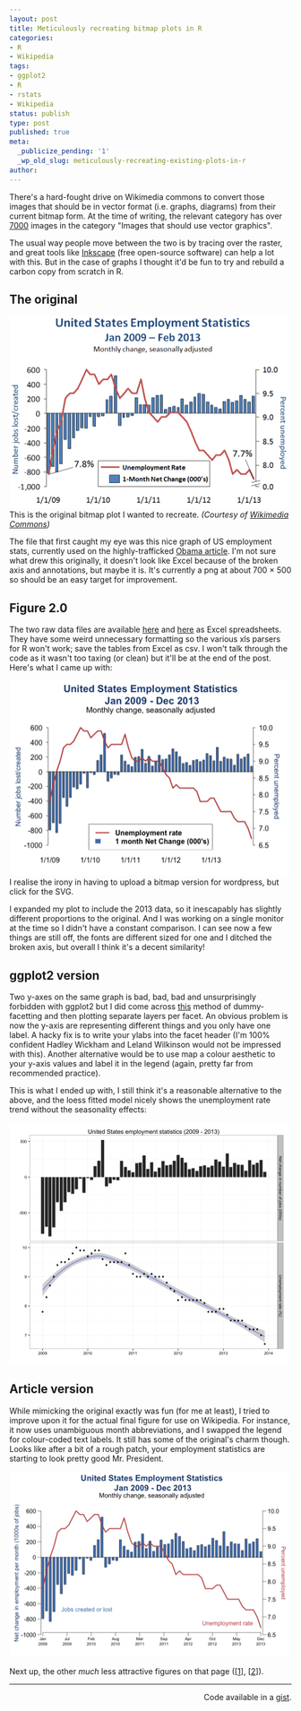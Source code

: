```yaml
---
layout: post
title: Meticulously recreating bitmap plots in R
categories:
- R
- Wikipedia
tags:
- ggplot2
- R
- rstats
- Wikipedia
status: publish
type: post
published: true
meta:
  _publicize_pending: '1'
  _wp_old_slug: meticulously-recreating-existing-plots-in-r
author:
---
```

<p>There's a hard-fought drive on Wikimedia commons to convert those images that should be in vector format (i.e. graphs, diagrams) from their current bitmap form. At the time of writing, the relevant category has over <a href="https://commons.wikimedia.org/wiki/Category:Images_that_should_use_vector_graphics" target="_blank">7000</a> images in the category "Images that should use vector graphics".</p>
<p>The usual way people move between the two is by tracing over the raster, and great tools like <a href="http://www.inkscape.org/en/" target="_blank">Inkscape</a> (free open-source software) can help a lot with this. But in the case of graphs I thought it'd be fun to try and rebuild a carbon copy from scratch in R.</p>

<h2>The original</h2>
<a href="http://benjaminlmoore.files.wordpress.com/2014/02/original.png"><img class="size-large wp-image-400" alt="This is the original bitmap plot I wanted to recreate." src="img/original.png?w=500" width="500" height="343" /></a> This is the original bitmap plot I wanted to recreate.
<em>(Courtesy of <a href="https://commons.wikimedia.org/wiki/File:US_EmpStatsBLS_Jan09-Feb13.png" target="_blank">Wikimedia Commons</a>)</em>

<p>The file that first caught my eye was this nice graph of US employment stats, currently used on the highly-trafficked <a href="https://en.wikipedia.org/wiki/Barack_Obama" target="_blank">Obama article</a>. I'm not sure what drew this originally, it doesn't look like Excel because of the broken axis and annotations, but maybe it is. It's currently a png at about 700 × 500 so should be an easy target for improvement.</p>
<h2>Figure 2.0</h2>
<p>The two raw data files are available <a href="http://data.bls.gov/timeseries/LNS14000000" target="_blank">here</a> and <a href="http://data.bls.gov/timeseries/CES0000000001?output_view=net_1mth" target="_blank">here</a> as Excel spreadsheets. They have some weird unnecessary formatting so the various xls parsers for R won't work; save the tables from Excel as csv. I won't talk through the code as it wasn't too taxing (or clean) but it'll be at the end of the post. Here's what I came up with:</p>

<a href="https://upload.wikimedia.org/wikipedia/commons/2/25/US_Employment_Statistics.svg"><img class="size-large wp-image-427 " alt="I realise the irony in having to upload a bitmap version for wordpress, but click for the SVG." src="img/recre_v5.png?w=500" width="500" height="349" /></a> I realise the irony in having to upload a bitmap version for wordpress, but click for the SVG.

<p>I expanded my plot to include the 2013 data, so it inescapably has slightly different proportions to the original. And I was working on a single monitor at the time so I didn't have a constant comparison. I can see now a few things are still off, the fonts are different sized for one and I ditched the broken axis, but overall I think it's a decent similarity!</p>
<h2>ggplot2 version</h2>
<p>Two y-axes on the same graph is bad, bad, bad and unsurprisingly forbidden with ggplot2 but I did come across <a href="http://rwiki.sciviews.org/doku.php?id=tips:graphics-ggplot2:aligntwoplots" target="_blank">this</a> method of dummy-facetting and then plotting separate layers per facet. An obvious problem is now the y-axis are representing different things and you only have one label. A hacky fix is to write your ylabs into the facet header (I'm 100% confident Hadley Wickham and Leland Wilkinson would not be impressed with this). Another alternative would be to use map a colour aesthetic to your y-axis values and label it in the legend (again, pretty far from recommended practice).</p>
<p>This is what I ended up with, I still think it's a reasonable alternative to the above, and the loess fitted model nicely shows the unemployment rate trend without the seasonality effects:</p>
<p><a href="http://benjaminlmoore.files.wordpress.com/2014/02/ggplot_bitmap.png"><img class="aligncenter size-large wp-image-413" alt="ggplot_bitmap" src="img/ggplot_bitmap.png" width="500" height="432" /></a></p>
<h2>Article version</h2>
<p>While mimicking the original exactly was fun (for me at least), I tried to improve upon it for the actual final figure for use on Wikipedia. For instance, it now uses unambiguous month abbreviations, and I swapped the legend for colour-coded text labels. It still has some of the original's charm though. Looks like after a bit of a rough patch, your employment statistics are starting to look pretty good Mr. President.</p>
<p><a href="http://benjaminlmoore.files.wordpress.com/2014/02/new_v2.png"><img class="aligncenter size-large wp-image-431" alt="new_v2" src="img/new_v2.png?w=500" width="500" height="332" /></a></p>
<p>Next up, the other <em>much</em> less attractive figures on that page ([<a href="https://en.wikipedia.org/wiki/File:U.S._Total_Deficits_vs._National_Debt_Increases_2001-2010.png" target="_blank">1</a>], [<a href="https://en.wikipedia.org/wiki/File:PPACA_Premium_Chart.jpg" target="_blank">2</a>]).</p>
<hr />
<p style="text-align:right;">Code available in a <a href="https://gist.github.com/blmoore/8794075" target="_blank">gist</a>.</p>
